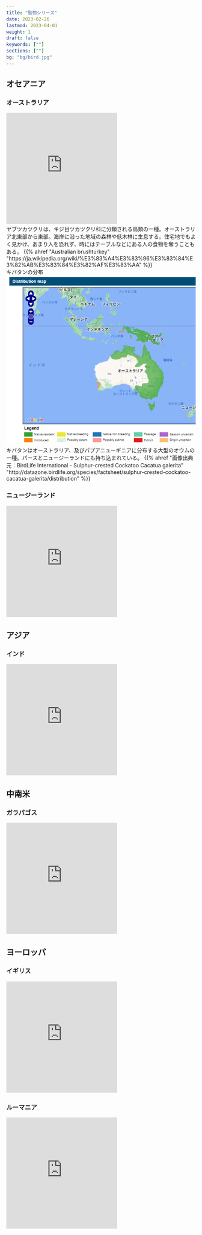 ```yaml
---
title: "動物シリーズ"
date: 2023-02-26
lastmod: 2023-04-01
weight: 1
draft: false
keywords: [""]
sections: [""]
bg: "bg/bird.jpg"
---
```


## オセアニア

### オーストラリア
<div class="googlemap-if">
<iframe src="https://www.google.com/maps/embed?pb=!4v1677464880910!6m8!1m7!1sxGJEIXGgzX9Z_7A7arztCg!2m2!1d-27.4701668778887!2d153.0372440216572!3f286.4461206099864!4f-14.322032255461394!5f3.325193203789971" width="295" height="295" style="border:0;" allowfullscreen="" loading="lazy" referrerpolicy="no-referrer-when-downgrade"></iframe>
<div class="description">
ヤブツカツクリは、キジ目ツカツクリ科に分類される鳥類の一種。オーストラリア北東部から東部。海岸に沿った地域の森林や低木林に生息する。住宅地でもよく見かけ、あまり人を恐れず、時にはテーブルなどにある人の食物を奪うこともある。
{{% ahref "Australian brushturkey" "https://ja.wikipedia.org/wiki/%E3%83%A4%E3%83%96%E3%83%84%E3%82%AB%E3%83%84%E3%82%AF%E3%83%AA" %}}
</div>
</div>


<div class="googlemap-if">
<div class="description imgs">
キバタンの分布
<img src="2023-03-09-22-47-54.png">
</div>
<div class="description">
キバタンはオーストラリア、及びパプアニューギニアに分布する大型のオウムの一種。パースとニュージーランドにも持ち込まれている。
{{% ahref "画像出典元：BirdLife International - Sulphur-crested Cockatoo Cacatua galerita" "http://datazone.birdlife.org/species/factsheet/sulphur-crested-cockatoo-cacatua-galerita/distribution" %}}
</div>
</div>


### ニュージーランド

<div class="googlemap-if">
<iframe src="https://www.google.com/maps/embed?pb=!4v1679741143728!6m8!1m7!1syirZDKaXugQP8U6cAeAMjg!2m2!1d-45.5327278331821!2d170.7398799203575!3f6.855891107297337!4f-12.392879224145844!5f3.325193203789971" width="295" height="295" style="border:0;" allowfullscreen="" loading="lazy" referrerpolicy="no-referrer-when-downgrade"></iframe>
</div>

## アジア
### インド

<div class="googlemap-if">
<iframe src="https://www.google.com/maps/embed?pb=!4v1680006764562!6m8!1m7!1s1oa_fVgZity80LBS3GvTtQ!2m2!1d23.01822162997455!2d72.56484212857283!3f279.9445138041662!4f-12.949070743173877!5f3.325193203789971" width="295" height="295" style="border:0;" allowfullscreen="" loading="lazy" referrerpolicy="no-referrer-when-downgrade"></iframe>
</div>


## 中南米
### ガラパゴス
<div class="googlemap-if">
<iframe src="https://www.google.com/maps/embed?pb=!4v1680191359216!6m8!1m7!1sTPmlAUiSMFvXwo4cyOJUrw!2m2!1d-0.4483616225908932!2d-91.09588717773501!3f180.04840253532655!4f-18.403467122510975!5f2.8629994416221414" width="295" height="295" style="border:0;" allowfullscreen="" loading="lazy" referrerpolicy="no-referrer-when-downgrade"></iframe>
</div>

## ヨーロッパ

### イギリス
<div class="googlemap-if">
<iframe src="https://www.google.com/maps/embed?pb=!4v1680078882045!6m8!1m7!1sH_kAXSwVb4y8jeF7EKLgiA!2m2!1d51.6795211091502!2d-1.12876031154732!3f224.8161270716556!4f-19.666192298897784!5f3.293960553484509" width="295" height="295" style="border:0;" allowfullscreen="" loading="lazy" referrerpolicy="no-referrer-when-downgrade"></iframe>
</div>


### ルーマニア
<div class="googlemap-if">
<iframe src="https://www.google.com/maps/embed?pb=!4v1680077795323!6m8!1m7!1sbHAXJOK0BYryaGdISf5vaA!2m2!1d47.18237516665925!2d24.13398512970032!3f7.592590466435411!4f-15.16305902060742!5f3.1918224971072484" width="295" height="295" style="border:0;" allowfullscreen="" loading="lazy" referrerpolicy="no-referrer-when-downgrade"></iframe>
</div>
